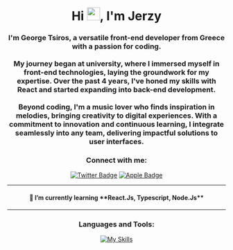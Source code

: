 <h1 align="center">Hi   <img src="https://media.giphy.com/media/hvRJCLFzcasrR4ia7z/giphy.gif" width="30px"/>, I'm Jerzy</h1>
<h3 align="center">I'm George Tsiros, a versatile front-end developer from Greece with a passion for coding.<br /><br />
                    My journey began at university, where I immersed myself in front-end technologies, laying the groundwork for my expertise. Over the past 4 years, I've honed my skills with React and started expanding into back-end development.<br /><br />
                    Beyond coding, I'm a music lover who finds inspiration in melodies, bringing creativity to digital experiences. With a commitment to innovation and continuous learning, I integrate seamlessly into any team, delivering impactful solutions to user interfaces.</h3>

<h3 align="center">Connect with me:</h3>
<div id="badges" align="center">  
<!--   <a href="https://instagram.com/whoisjerzy" target="blank"><img src="https://img.shields.io/badge/Instagram-a29bfe?style=for-the-badge&logo=instagram&logoColor=white" alt="Instagram Badge"/></a> -->
  <a href="https://twitter.com/whoisjerzy" target="blank"><img src="https://img.shields.io/badge/Twitter-00a8ff?style=for-the-badge&logo=twitter&logoColor=white" alt="Twitter Badge"/></a>
  <a href="mailto:whoisjerzy@icloud.com" target="blank"><img src="https://img.shields.io/badge/Email-white?style=for-the-badge&logo=apple&logoColor=black" alt="Apple Badge"/></a>
</div>
<div align="center">  
  <img src="https://komarev.com/ghpvc/?username=whoisjerzy&style=for-the-badge&color=00a8ff" alt=""/>
</div>

***


<h4 align="center"> 🌱 I’m currently learning **React.Js, Typescript, Node.Js**</h4>
  
***






<div align="center"> 
<h3 align="center">Languages and Tools:</h3>

  [![My Skills](https://skillicons.dev/icons?i=bootstrap,css,html,js,react,mongodb,mysql,nextjs,ps,prisma,tailwind,ts,vscode)](https://skillicons.dev) 
</div>
